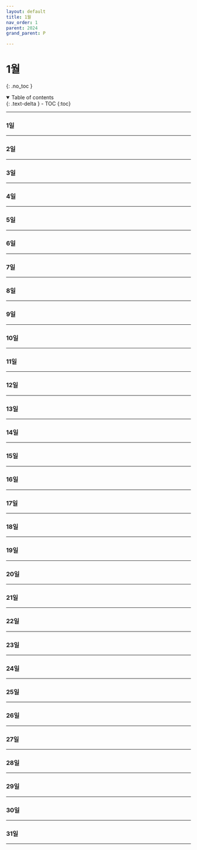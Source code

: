 ```yaml
---
layout: default
title: 1월
nav_order: 1
parent: 2024
grand_parent: P

---
```


# 1월

{: .no_toc }

<details open markdown="block">
  <summary>
    Table of contents
  </summary>
  {: .text-delta }
- TOC
{:toc}
</details>
<!------------------------------------ STEP ------------------------------------>

---

### 1일



---

### 2일



---

### 3일



---

### 4일



---

### 5일



---

### 6일





---

### 7일



---

### 8일



---

### 9일



---

### 10일





---

### 11일



---

### 12일



---

### 13일



---

### 14일



---

### 15일



---

### 16일



---

### 17일



---

### 18일





---

### 19일



---

### 20일



---

### 21일



---

### 22일



---

### 23일



---

### 24일



---

### 25일



---

### 26일



---

### 27일



---

### 28일



---

### 29일



---

### 30일



---

### 31일





---
